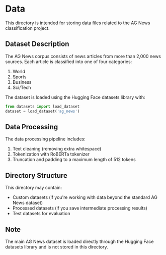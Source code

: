 # Data

This directory is intended for storing data files related to the AG News classification project.

## Dataset Description

The AG News corpus consists of news articles from more than 2,000 news sources. Each article is classified into one of four categories:
1. World
2. Sports
3. Business
4. Sci/Tech

The dataset is loaded using the Hugging Face datasets library with:
```python
from datasets import load_dataset
dataset = load_dataset('ag_news')
```

## Data Processing

The data processing pipeline includes:
1. Text cleaning (removing extra whitespace)
2. Tokenization with RoBERTa tokenizer
3. Truncation and padding to a maximum length of 512 tokens

## Directory Structure

This directory may contain:
- Custom datasets (if you're working with data beyond the standard AG News dataset)
- Processed datasets (if you save intermediate processing results)
- Test datasets for evaluation

## Note

The main AG News dataset is loaded directly through the Hugging Face datasets library and is not stored in this directory.
